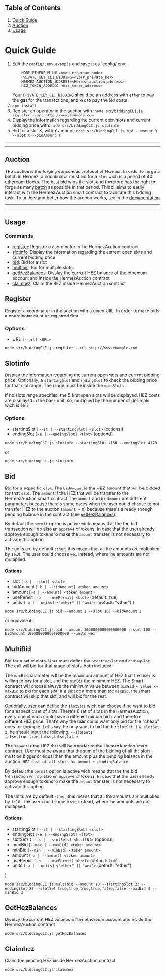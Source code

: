 ## Table of Contents
1. [Quick Guide](#1)
2. [Auction](#9)
3. [Usage](#2)

# Quick Guide <a id="1"></a>

1. Edit the `config/.env.example` and save it as `config/.env: 
    ```
        NODE_ETHEREUM_URL=<you_ethereum_node>
        PRIVATE_KEY_CLI_BIDDING=<your_private_key>
        HERMEZ_AUCTION_ADDRESS=<Hermez_auction_address>
        HEZ_TOKEN_ADDRESS=<Hez_token_address>
    ```
    Your `PRIVATE_KEY_CLI_BIDDING` should be an address with `ether` to pay the gas for the transactions, and `HEZ` to pay the bid costs
2. `npm install`
3. Register an operator in the auction with :`node src/biddingCLI.js register --url http://www.example.com`
4. Display the information regarding the current open slots and current bidding price with: `node src/biddingCLI.js slotinfo`
5. Bid for a slot X, with Y amount: `node src/biddingCLI.js bid --amount Y --slot X --bidAmount Y`

 -----
 -----

## Auction <a id="9"></a>

The auction is the forging consensus protocol of Hermez.
In order to forge a batch in Hermez, a coordinator must bid for a `slot` wich is a period of 40 ethereum blocks. 
The best bid wins the slot, and therefore has the right to forge as many [batch](https://docs.hermez.io/#/developers/glossary?id=batch) as possible in that period.
This cli aims to easily interact with the Hermez Auction smart contract to facilitate this bidding task. 
To understand better how the auction works, see in the [documentation](https://docs.hermez.io/#/developers/protocol/consensus/consensus?id=auction)

 -----
 -----
 
## Usage <a id="2"></a>

### Commands
- [register](#3): Register a coordinator in the HermezAuction contract
- [slotinfo](#4): Display the information regarding the current open slots and current bidding price
- [bid](#5):  Bid for a slot
- [multibid](#6): Bid for multiple slots
- [getHezBalances](#7): Display the current HEZ balance of the ethereum account and inside the HermezAuction contract
- [claimhez](#8): Claim the HEZ inside HermezAuction contract

## Register <a id="3"></a>
Register a coordinator in the auction with a given URL. In order to make bids a coordinator must be registred first

### Options
- URL `[--url] <URL>`

```bash=
node src/biddingCLI.js register --url http://www.example.com
```

## Slotinfo  <a id="4"></a>
Display the information regarding the current open slots and current bidding price.
Optionally, a `startingSlot` and `endingSlot` to check the bidding price for that slot range. The range must be inside the `openSlots`

If no slots range specified, the 5 first open slots will be displayed.
HEZ costs are displayed in the base unit, so, multiplied by the number of decimals wich is 1e18

### Options
- startingSlot `[--st | --startingSlot] <slot>` (optional)
- endingSlot `[-e | --endingSlot] <slot>` (optional)


```bash=
node src/biddingCLI.js slotinfo --startingSlot 4150 --endingSlot 4170
```

or

```bash=
node src/biddingCLI.js slotinfo
```

## Bid  <a id="5"></a>
Bid for a especific `slot`. The `bidAmount` is the HEZ amount that will be bidded for that `slot`. The `amount` if the HEZ that will be transfer to the HermezAuction smart contract
The `amount` and `bidAmount` are different parameters because there's some cases when the user could choose to not transfer HEZ to the auction (`amount = 0`) because there's already enough pending balance in the contract (see [getHezBalances](#7)).

By default the `permit` option is active wich means that the the bid transaction will do also an `approve` of tokens. 
In case that the user already approve enough tokens to make the `amount` transfer, is not necessary to activate this option

The units are by default `ether`, this means that all the amounts are multiplied by `1e18`. The user could choose `wei` instead, where the amounts are not multiplied.

#### Options
- slot `[-s | --slot] <slot>`
- bidAmount `[-b | --bidAmount] <token amount>` 
- amount `[-a | --amount] <token amount>` 
- usePermit `[-p | --usePermit] <bool>` (default: true)
- units `[-u | --units] <"ether" || "wei">` (default: "ether")
)

```bash=
node src/biddingCLI.js bid --amount 1 --slot 100 --bidAmount 1
```
or equivalent:
```bash=
node src/biddingCLI.js bid --amount 1000000000000000000 --slot 100 --bidAmount 1000000000000000000 --units wei`
```

## MultiBid  <a id="6"></a>
Bid for a set of slots. 
User must define the `StartingSlot` and `endingSlot`. The call will bid for that range of slots, both included.

The `maxBid` parameter will be the maximum amount of HEZ that the user is willing to pay for a slot, and the `minBid` the minimum HEZ.
The Smart contract will choose always the minimum value between `minBid < value <= maxBid` to bid for each slot. If a slot cost more than the `maxBid`, the smart contract will skip that slot, and will bid for the rest. 

Optionally, user can define the `slotSets` wich can choose if he want to bid for a especific set of slots. There's 6 set of slots in the HermezAuction, every one of each could have a different minum bids, and therefore different HEZ price. That's why the user could want only bid for the "cheap" ones for example. Let's say, he only want to bid for the `slotSet 1 & slotSet 2`, he should input the following:
`--slotSets false,true,true,false,false,false`

The `amount` is the HEZ that will be transfer to the HermezAuction smart contract.
User must be aware that the sum of the bidding of all the slots must be bigger or equal than the amount plus the pending balance in the auction:
`HEZ cost of all slots <= amount + pendingBalance`

By default the `permit` option is active wich means that the the bid transaction will do also an `approve` of tokens. 
In case that the user already approve enough tokens to make the `amount` transfer, is not necessary to activate this option

The units are by default `ether`, this means that all the amounts are multiplied by `1e18`. The user could choose `wei` instead, where the amounts are not multiplied.

#### Options
- startingSlot `[--st | --startingSlot] <slot>` 
- endingSlot `[-e | --endingSlot] <slot>` 
- slotSets `[--ss | --slotSets] <bool[6]>` (optional)
- maxBid `[--max | --maxBid] <token amount>` 
- minBid `[--min | --minBid] <token amount>` 
- amount `[-a | --amount] <token amount>` 
- usePermit `[-p | --usePermit] <bool>` (default: true)
- units `[-u | --units] <"ether" || "wei">` (default: "ether")

)

```bash=
node src/biddingCLI.js multibid --amount 10 --startingSlot 22 --endingSlot 27 --slotSet true,true,true,true,false,false --maxBid 4 --minBid 3
```


## GetHezBalances  <a id="7"></a>
Display the current HEZ balance of the ethereum account and inside the HermezAuction contract

```bash=
node src/biddingCLI.js getHezBalances
```


## Claimhez  <a id="8"></a>
Claim the pending HEZ inside HermezAuction contract

```bash=
node src/biddingCLI.js claimhez
```
